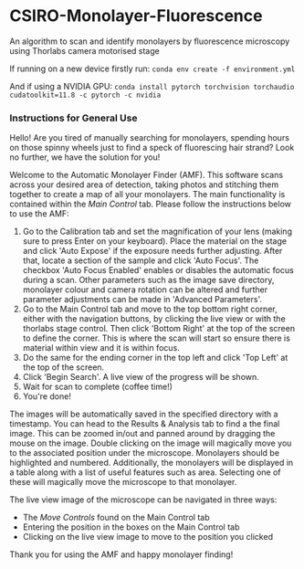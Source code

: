 # CSIRO-Monolayer-Fluorescence
An algorithm to scan and identify monolayers by fluorescence microscopy using Thorlabs camera motorised stage  

If running on a new device firstly run:
`conda env create -f environment.yml`  

And if using a NVIDIA GPU:
`conda install pytorch torchvision torchaudio cudatoolkit=11.8 -c pytorch -c nvidia`

### Instructions for General Use
Hello! Are you tired of manually searching for monolayers, spending hours on those spinny wheels just to find a speck of fluorescing hair strand? Look no further, we have the solution for you!

Welcome to the Automatic Monolayer Finder (AMF). This software scans across your desired area of detection, taking photos and stitching them together to create a map of all your monolayers. The main functionality is contained within the *Main Control* tab. Please follow the instructions below to use the AMF:

1. Go to the Calibration tab and set the magnification of your lens (making sure to press Enter on your keyboard). Place the material on the stage and click 'Auto Expose' if the exposure needs further adjusting. After that, locate a section of the sample and click 'Auto Focus'. The checkbox 'Auto Focus Enabled' enables or disables the automatic focus during a scan. Other parameters such as the image save directory, monolayer colour and camera rotation can be altered and further parameter adjustments can be made in 'Advanced Parameters'.
2. Go to the Main Control tab and move to the top bottom right corner, either with the navigation buttons, by clicking the live view or with the thorlabs stage control. Then click 'Bottom Right' at the top of the screen to define the corner. This is where the scan will start so ensure there is material within view and it is within focus.
3. Do the same for the ending corner in the top left and click 'Top Left' at the top of the screen.
4. Click 'Begin Search'. A live view of the progress will be shown.
5. Wait for scan to complete (coffee time!)
6. You're done!

The images will be automatically saved in the specified directory with a timestamp.
You can head to the Results & Analysis tab to find a the final image. This can be zoomed in/out and panned around by dragging the mouse on the image. Double clicking on the image will magically move you to the associated position under the microscope. Monolayers should be highlighted and numbered. Additionally, the monolayers will be displayed in a table along with a list of useful features such as area. Selecting one of these will magically move the microscope to that monolayer.

The live view image of the microscope can be navigated in three ways:
- The *Move Controls* found on the Main Control tab
- Entering the position in the boxes on the Main Control tab
- Clicking on the live view image to move to the position you clicked

Thank you for using the AMF and happy monolayer finding!